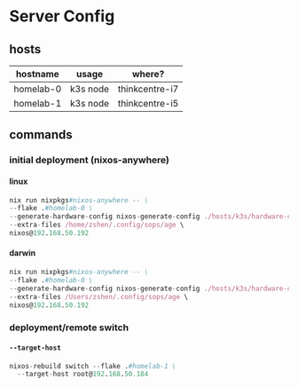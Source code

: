 # Server Config

## hosts

| hostname  | usage    | where?         |
| --------- | -------- | -------------- |
| homelab-0 | k3s node | thinkcentre-i7 |
| homelab-1 | k3s node | thinkcentre-i5 |

## commands

### initial deployment (nixos-anywhere)

#### linux

```nix
nix run nixpkgs#nixos-anywhere -- \
--flake .#homelab-0 \
--generate-hardware-config nixos-generate-config ./hosts/k3s/hardware-configuration-homelab-0.nix \
--extra-files /home/zshen/.config/sops/age \
nixos@192.168.50.192
```

#### darwin

```nix
nix run nixpkgs#nixos-anywhere -- \
--flake .#homelab-0 \
--generate-hardware-config nixos-generate-config ./hosts/k3s/hardware-configuration-homelab-0.nix \
--extra-files /Users/zshen/.config/sops/age \
nixos@192.168.50.192
```

### deployment/remote switch

#### `--target-host`

```nix
nixos-rebuild switch --flake .#homelab-1 \
  --target-host root@192.168.50.184
```
